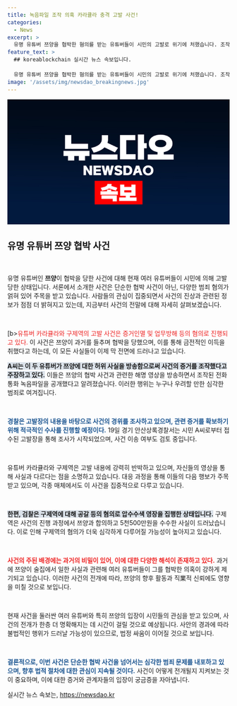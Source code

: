 ```yaml
---
title: 녹음파일 조작 의혹 카라큘라 충격 고발 사건!
categories:
  - News
excerpt: >
  유명 유튜버 쯔양을 협박한 혐의를 받는 유튜버들이 시민의 고발로 위기에 처했습니다. 조작된 통화 녹음이 논란을 일으키며, 경찰이 사건을 조사 중입니다. 과연 그들의 운명은 어떻게 될까요? 클릭해서 확인해보세요!
feature_text: >
  ## koreablockchain 실시간 뉴스 속보입니다.

  유명 유튜버 쯔양을 협박한 혐의를 받는 유튜버들이 시민의 고발로 위기에 처했습니다. 조작된 통화 녹음이 논란을 일으키며, 경찰이 사건을 조사 중입니다. 과연 그들의 운명은 어떻게 될까요? 클릭해서 확인해보세요!
image: '/assets/img/newsdao_breakingnews.jpg'
---
```


<p><img src="/assets/img/newsdao_breakingnews.jpg" alt="koreablockchain 속보" /></p>

<h2 data-ke-size="size26">유명 유튜버 쯔양 협박 사건</h2>

<p data-ke-size="size16">&nbsp;</p>

<p>유명 유튜버인 <b>쯔양</b>이 협박을 당한 사건에 대해 현재 여러 유튜버들이 시민에 의해 고발당한 상태입니다. 서론에서 소개한 사건은 단순한 협박 사건이 아닌, 다양한 범죄 혐의가 얽혀 있어 주목을 받고 있습니다. 사람들의 관심이 집중되면서 사건의 진상과 관련된 정보가 점점 더 밝혀지고 있는데, 지금부터 사건의 전말에 대해 자세히 살펴보겠습니다.</p>

<p data-ke-size="size16">&nbsp;</p>

<p>[b><span style="color: #ee2323;">유튜버 카라큘라와 구제역의 고발 사건은 증거인멸 및 업무방해 등의 혐의로 진행되고 있다.</span></b> 이 사건은 쯔양이 과거를 들추며 협박을 당했으며, 이를 통해 금전적인 이득을 취했다고 하는데, 이 모든 사실들이 이제 막 전면에 드러나고 있습니다.</p>

<p><b><span style="background-color: #21538527;">A씨는 이 두 유튜버가 쯔양에 대한 허위 사실을 방송함으로써 사건의 증거를 조작했다고 주장하고 있다.</span></b> 이들은 쯔양의 협박 사건과 관련한 해명 영상을 방송하면서 조작된 전화 통화 녹음파일을 공개했다고 알려졌습니다. 이러한 행위는 누구나 우려할 만한 심각한 범죄로 여겨집니다. </p>

<p data-ke-size="size16">&nbsp;</p>

<p><b><span style="color: #1a5490;">경찰은 고발장의 내용을 바탕으로 사건의 경위를 조사하고 있으며, 관련 증거를 확보하기 위해 적극적인 수사를 진행할 예정이다.</span></b> 19일 경기 안산상록경찰서는 시민 A씨로부터 접수된 고발장을 통해 조사가 시작되었으며, 사건 이송 여부도 검토 중입니다.</p>

<p data-ke-size="size16">&nbsp;</p>

<p>유튜버 카라큘라와 구제역은 고발 내용에 강력히 반박하고 있으며, 자신들의 영상을 통해 사실과 다르다는 점을 소명하고 있습니다. 대응 과정을 통해 이들의 다음 행보가 주목받고 있으며, 각종 매체에서도 이 사건을 집중적으로 다루고 있습니다.</p>

<p data-ke-size="size16">&nbsp;</p>

<p><b><span style="background-color: #21538527;">한편, 검찰은 구제역에 대해 공갈 등의 혐의로 압수수색 영장을 집행한 상태입니다.</span></b> 구제역은 사건의 진행 과정에서 쯔양과 합의하고 5천500만원을 수수한 사실이 드러났습니다. 이로 인해 구제역의 혐의가 더욱 심각하게 다루어질 가능성이 높아지고 있습니다.</p>

<p data-ke-size="size16">&nbsp;</p>

<p><b><span style="color: #ee2323;">사건의 주된 배경에는 과거의 비밀이 있어, 이에 대한 다양한 해석이 존재하고 있다.</span></b> 과거에 쯔양이 술집에서 일한 사실과 관련해 여러 유튜버들이 그를 협박한 의혹이 강하게 제기되고 있습니다. 이러한 사건의 전개에 따라, 쯔양의 향후 활동과 직業적 신뢰에도 영향을 미칠 것으로 보입니다.</p>

<p data-ke-size="size16">&nbsp;</p>

<p>현재 사건을 둘러싼 여러 유튜버와 특히 쯔양의 입장이 시민들의 관심을 받고 있으며, 사건의 전개가 한층 더 명확해지는 데 시간이 걸릴 것으로 예상됩니다. 사안의 경과에 따라 불법적인 행위가 드러날 가능성이 있으므로, 법정 싸움이 이어질 것으로 보입니다. </p>

<p data-ke-size="size16">&nbsp;</p>

<p><b><span style="color: #1a5490;">결론적으로, 이번 사건은 단순한 협박 사건을 넘어서는 심각한 범죄 문제를 내포하고 있으며, 향후 법적 절차에 대한 관심이 지속될 것이다.</span></b> 사건이 어떻게 전개될지 지켜보는 것이 중요하며, 이에 대한 증거와 관계자들의 입장이 궁금증을 자아냅니다. </p>
실시간 뉴스 속보는, <a href="https://newsdao.kr" rel="dofollow">https://newsdao.kr</a>


